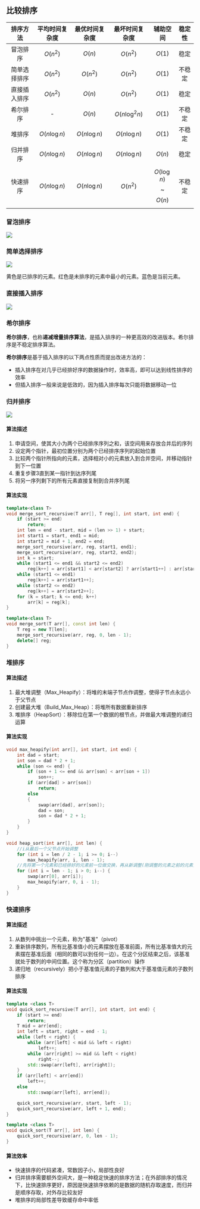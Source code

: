 ## 比较排序

| **排序方法** | **平均时间复杂度** | **最优时间复杂度** | **最坏时间复杂度** | **辅助空间** | **稳定性** |
| :---: | :----: | :----: | :----: | :----: | :----: |
| 冒泡排序 | $$O(n^2)$$ | $$O(n)$$ | $$O(n^2)$$ | $$O(1)$$ | 稳定 |
| 简单选择排序 | $$O(n^2)$$ | $$O(n^2)$$ | $$O(n^2)$$ | $$O(1)$$ | 不稳定 |
| 直接插入排序 | $$O(n^2)$$ | $$O(n)$$ | $$O(n^2)$$ | $$O(1)$$ | 稳定 |
| 希尔排序 | - | $$O(n)$$ | $$O(n{\log^2 n})$$ | $$O(1)$$ | 不稳定 |
| 堆排序 | $$O(n{\log n})$$ | $$O(n{\log n})$$ | $$O(n{\log n})$$ | $$O(1)$$ | 不稳定 |
| 归并排序 | $$O(n{\log n})$$ | $$O(n{\log n})$$ | $$O(n{\log n})$$ | $$O(n)$$ | 稳定 |
| 快速排序 | $$O(n{\log n})$$ | $$O(n{\log n})$$ | $$O(n^2)$$ | $$O({\log n})$$~$$O(n)$$ | 不稳定 |

### 冒泡排序

![](/assets/bubble-sort.gif)

### 简单选择排序

![](/assets/selection-sort.gif)

黄色是已排序的元素。红色是未排序的元素中最小的元素。蓝色是当前元素。

### 直接插入排序

![](/assets/insertion-sort.gif)

### 希尔排序

**希尔排序**，也称**递减增量排序算法**，是插入排序的一种更高效的改进版本。希尔排序是不稳定排序算法。

**希尔排序**是基于插入排序的以下两点性质而提出改进方法的：

* 插入排序在对几乎已经排好序的数据操作时，效率高，即可以达到线性排序的效率
* 但插入排序一般来说是低效的，因为插入排序每次只能将数据移动一位

### 归并排序

![](/assets/merge-sort.gif)

#### 算法描述

1. 申请空间，使其大小为两个已经排序序列之和，该空间用来存放合并后的序列
2. 设定两个指针，最初位置分别为两个已经排序序列的起始位置
3. 比较两个指针所指向的元素，选择相对小的元素放入到合并空间，并移动指针到下一位置
4. 重复步骤3直到某一指针到达序列尾
5. 将另一序列剩下的所有元素直接复制到合并序列尾

#### 算法实现

```cpp
template<class T>
void merge_sort_recursive(T arr[], T reg[], int start, int end) {
    if (start >= end)
        return;
    int len = end - start, mid = (len >> 1) + start;
    int start1 = start, end1 = mid;
    int start2 = mid + 1, end2 = end;
    merge_sort_recursive(arr, reg, start1, end1);
    merge_sort_recursive(arr, reg, start2, end2);
    int k = start;
    while (start1 <= end1 && start2 <= end2)
        reg[k++] = arr[start1] < arr[start2] ? arr[start1++] : arr[start2++];
    while (start1 <= end1)
        reg[k++] = arr[start1++];
    while (start2 <= end2)
        reg[k++] = arr[start2++];
    for (k = start; k <= end; k++)
        arr[k] = reg[k];
}

template<class T>
void merge_sort(T arr[], const int len) {
    T reg = new T[len];
    merge_sort_recursive(arr, reg, 0, len - 1);
    delete[] reg;
}
```

### 堆排序

#### 算法描述

1. 最大堆调整（Max\_Heapify）：将堆的末端子节点作调整，使得子节点永远小于父节点
2. 创建最大堆（Build\_Max\_Heap）：将堆所有数据重新排序
3. 堆排序（HeapSort）：移除位在第一个数据的根节点，并做最大堆调整的递归运算

#### 算法实现

```cpp
void max_heapify(int arr[], int start, int end) {
	int dad = start;
	int son = dad * 2 + 1;
	while (son <= end) {
		if (son + 1 <= end && arr[son] < arr[son + 1])
			son++;
		if (arr[dad] > arr[son])
			return;
		else
		{
			swap(arr[dad], arr[son]);
			dad = son;
			son = dad * 2 + 1;
		}
	}
}

void heap_sort(int arr[], int len) {
	//i从最后一个父节点开始调整
	for (int i = len / 2 - 1; i >= 0; i--)
		max_heapify(arr, i, len - 1);
	//先将第一个元素和已经排好的元素前一位做交换，再从新调整(刚调整的元素之前的元素)，直到排序完毕
	for (int i = len - 1; i > 0; i--) {
		swap(arr[0], arr[i]);
		max_heapify(arr, 0, i - 1);
	}
}
```

### 快速排序

#### 算法描述

1. 从数列中挑出一个元素，称为"基准"（pivot）
2. 重新排序数列，所有比基准值小的元素摆放在基准前面，所有比基准值大的元素摆在基准后面（相同的数可以到任何一边）。在这个分区结束之后，该基准就处于数列的中间位置。这个称为分区（partition）操作
3. 递归地（recursively）把小于基准值元素的子数列和大于基准值元素的子数列排序

#### 算法实现

```cpp
template <class T>
void quick_sort_recursive(T arr[], int start, int end) {
    if (start >= end)
        return;
    T mid = arr[end];
    int left = start, right = end - 1;
    while (left < right) {
        while (arr[left] < mid && left < right)
            left++;
        while (arr[right] >= mid && left < right)
            right--;
        std::swap(arr[left], arr[right]);
    }
    if (arr[left] < arr[end])
        left++;
    else
        std::swap(arr[left], arr[end]);

    quick_sort_recursive(arr, start, left - 1);
    quick_sort_recursive(arr, left + 1, end);
}

template <class T>
void quick_sort(T arr[], int len) {
    quick_sort_recursive(arr, 0, len - 1);
}
```

#### 算法效率

* 快速排序的代码紧凑，常数因子小，局部性良好
* 归并排序需要额外空间大，是一种稳定快速的排序方法；在外部排序的情况下，比快速排序更好，原因是快速排序依赖的是数据的随机存取速度，而归并是顺序存取，对外存比较友好
* 堆排序的局部性差导致缓存命中率低

